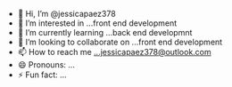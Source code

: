 - 👋 Hi, I’m @jessicapaez378
- 👀 I’m interested in ...front end development
- 🌱 I’m currently learning ...back end developmnt
- 💞️ I’m looking to collaborate on ...front end development
- 📫 How to reach me ...jessicapaez378@outlook.com
- 😄 Pronouns: ...
- ⚡ Fun fact: ...

<!---
jessicapaez378/jessicapaez378 is a ✨ special ✨ repository because its `README.md` (this file) appears on your GitHub profile.
You can click the Preview link to take a look at your changes.
--->
